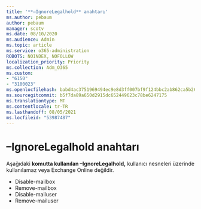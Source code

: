 ```yaml
---
title: '**–IgnoreLegalhold** anahtarı'
ms.author: pebaum
author: pebaum
manager: scotv
ms.date: 08/10/2020
ms.audience: Admin
ms.topic: article
ms.service: o365-administration
ROBOTS: NOINDEX, NOFOLLOW
localization_priority: Priority
ms.collection: Adm_O365
ms.custom:
- "6150"
- "3100023"
ms.openlocfilehash: babd4ac3751969494ec9e8d3ff007bf9f124bbc2ab862ca5b26ce21cee01c3ef
ms.sourcegitcommit: b5f7da89a650d2915dc652449623c78be6247175
ms.translationtype: MT
ms.contentlocale: tr-TR
ms.lasthandoff: 08/05/2021
ms.locfileid: "53987487"
---
```

# <a name="ignorelegalhold-switch"></a>**–IgnoreLegalhold** anahtarı

Aşağıdaki **komutta kullanılan –IgnoreLegalhold,** kullanıcı nesneleri üzerinde kullanılamaz veya Exchange Online değildir.

- Disable-mailbox
- Remove-mailbox
- Disable-mailuser
- Remove-mailuser